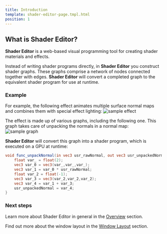 ```yaml
---
title: Introduction
template: shader-editor-page.tmpl.html
position: 1
---
```


## What is Shader Editor?

__Shader Editor__ is a web-based visual programming tool for creating shader materials and effects.

Instead of writing shader programs directly, in __Shader Editor__ you construct shader graphs. These graphs comprise a network of nodes connected together with edges. __Shader Editor__ will convert a completed graph to the equivalent shader program for use at runtime.

### Example

For example, the following effect animates multiple surface normal maps and combines them with special effect lighting:
![sample effect][1]

The effect is made up of various graphs, including the following one. This graph takes care of unpacking the normals in a normal map:
![sample graph][2]

__Shader Editor__ will convert this graph into a shader program, which is executed on a GPU at runtime:
```glsl
void func_unpackNormal(in vec3 usr_rawNormal, out vec3 usr_unpackedNormal) {
    float var_ = float(2);
    vec3 var_0 = vec3(var_,var_,var_);
    vec3 var_1 = var_0 * usr_rawNormal;
    float var_2 = float(-1);
    vec3 var_3 = vec3(var_2,var_2,var_2);
    vec3 var_4 = var_1 + var_3;
    usr_unpackedNormal = var_4;
}
```

### Next steps

Learn more about Shader Editor in general in the [Overview][3] section.

Find out more about the window layout in the [Window Layout][4] section.

[1]: /images/shader-editor/sample-effect.gif
[2]: /images/shader-editor/sample-graph.png
[3]: /shader-editor/overview
[4]: /shader-editor/window-layout

